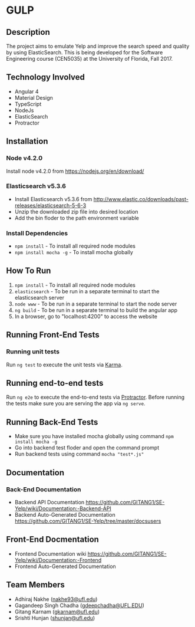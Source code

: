  # GULP
 
 ## Description
 The project aims to emulate Yelp and improve the search speed and quality by using ElasticSearch. This is being developed for the Software Engineering course (CEN5035) at the University of Florida, Fall 2017.
 
 ## Technology Involved
  - Angular 4
  - Material Design
  - TypeScript
  - NodeJs
  - ElasticSearch
  - Protractor
 
## Installation
  ### Node v4.2.0
  Install node v4.2.0 from https://nodejs.org/en/download/

  ### Elasticsearch v5.3.6
  - Install Elasticsearch v5.3.6 from http://www.elastic.co/downloads/past-releases/elasticsearch-5-6-3
  - Unzip the downloaded zip file into desired location
  - Add the bin floder to the path environment variable

  ### Install Dependencies
  - `npm install` - To install all required node modules
  - `npm install mocha -g` - To install mocha globally


 ## How To Run
 1. `npm install` - To install all required node modules
 2. `elasticsearch` - To be run in a separate terminal to start the elasticsearch server
 3. `node www` - To be run in a separate terminal to start the node server 
 4. `ng build` - To be run in a separate terminal to build the angular app
 5. In a browser, go to "localhost:4200" to access the website
 
## Running Front-End Tests
  ### Running unit tests
  Run `ng test` to execute the unit tests via [Karma](https://karma-runner.github.io).

  ## Running end-to-end tests
  Run `ng e2e` to execute the end-to-end tests via [Protractor](http://www.protractortest.org/).
  Before running the tests make sure you are serving the app via `ng serve`.

## Running Back-End Tests
  - Make sure you have installed mocha globally using command `npm install mocha -g`
  - Go into backend test floder and open the command prompt
  - Run backend tests using command `mocha "test*.js"`

## Documentation

  ### Back-End Documentation
  - Backend API Documentation https://github.com/GITANG1/SE-Yelp/wiki/Documentation:-Backend-API
  - Backend Auto-Generated Documentation https://github.com/GITANG1/SE-Yelp/tree/master/docsusers

  ## Front-End Docmentation
  - Frontend Documentation wiki https://github.com/GITANG1/SE-Yelp/wiki/Documentation:-Frontend
  - Frontend Auto-Generated Documentation
 ## Team Members
  - Adhiraj Nakhe (nakhe93@ufl.edu)
  - Gagandeep Singh Chadha (gdeepchadha@UFL.EDU)
  - Gitang Karnam (gkarnam@ufl.edu)
  - Srishti Hunjan (shunjan@ufl.edu)
